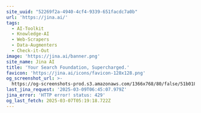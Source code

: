 ```yaml
---
site_uuid: "52269f2a-4940-4cf4-9339-651facdc7a0b"
url: 'https://jina.ai/'
tags:
  - AI-Toolkit
  - Knowledge-AI
  - Web-Scrapers
  - Data-Augmenters
  - Check-it-Out
image: 'https://jina.ai/banner.png'
site_name: Jina AI
title: 'Your Search Foundation, Supercharged.'
favicon: 'https://jina.ai/icons/favicon-128x128.png'
og_screenshot_url: >-
  https://og-screenshots-prod.s3.amazonaws.com/1366x768/80/false/51b018eb015cd7ca4b2ad06a1dbb46f675beb02958a04e29c168cd8aee9dd01e.jpeg
last_jina_request: '2025-03-09T06:45:07.979Z'
jina_error: 'HTTP error! status: 429'
og_last_fetch: 2025-03-07T05:19:18.722Z
---
```


